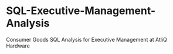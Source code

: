 # SQL-Executive-Management-Analysis
Consumer Goods SQL Analysis for Executive Management at AtliQ Hardware
